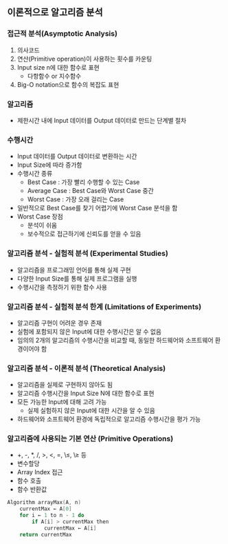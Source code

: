 ## 이론적으로 알고리즘 분석
### 접근적 분석(Asymptotic Analysis)
1. 의사코드
2. 연산(Primitive operation)이 사용하는 횟수를 카운팅
3. Input size n에 대한 함수로 표현
    - 다항함수 or 지수함수
4. Big-O notation으로 함수의 복잡도 표현

### 알고리즘
- 제한시간 내에 Input 데이터를 Output 데이터로 만드는 단계별 절차

### 수행시간
- Input 데이터를 Output 데이터로 변환하는 시간
- Input Size에 따라 증가함
- 수행시간 종류
    - Best Case : 가장 빨리 수행할 수 있는 Case
    - Average Case : Best Case와 Worst Case 중간
    - Worst Case : 가장 오래 걸리는 Case
- 일반적으로 Best Case를 찾기 어렵기에 Worst Case 분석을 함
- Worst Case 장점
    - 분석이 쉬움
    - 보수적으로 접근하기에 신뢰도를 얻을 수 있음

### 알고리즘 분석 - 실험적 분석 (Experimental Studies)
- 알고리즘을 프로그래밍 언어를 통해 실제 구현
- 다양한 Input Size를 통해 실제 프로그램을 실행
- 수행시간을 측정하기 위한 함수 사용

### 알고리즘 분석 - 실험적 분석 한계 (Limitations of Experiments)
- 알고리즘 구현이 어려운 경우 존재
- 실험에 포함되지 않은 Input에 대한 수행시간은 알 수 없음
- 임의의 2개의 알고리즘의 수행시간을 비교할 때, 동일한 하드웨어와 소프트웨어 환경이어야 함

### 알고리즘 분석 - 이론적 분석 (Theoretical Analysis)
- 알고리즘을 실제로 구현하지 않아도 됨
- 알고리즘 수행시간을 Input Size N에 대한 함수로 표현
- 모든 가능한 Input에 대해 고려 가능
    - 실제 실험하지 않은 Input에 대한 시간을 알 수 있음
- 하드웨어와 소프트웨어 환경에 독립적으로 알고리즘 수행시간을 평가 가능

### 알고리즘에 사용되는 기본 연산 (Primitive Operations)
- \+, \-, \*, \/, \>, \<, \=, \≤, \≥ 등
- 변수할당
- Array Index 접근
- 함수 호출
- 함수 반환값

```c
Algorithm arrayMax(A, n)
    currentMax ← A[0]
    for i ← 1 to n - 1 do
        if A[i] > currentMax then
            currentMax ← A[i]
    return currentMax
```
